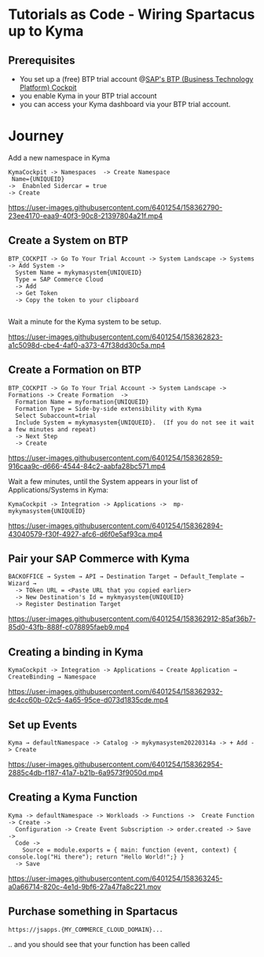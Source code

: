 # Tutorials as Code - Wiring Spartacus up to Kyma

## Prerequisites

* You set up a (free) BTP trial account @[SAP&#39;s BTP (Business Technology Platform) Cockpit](https://account.hanatrial.ondemand.com) 
* you enable Kyma in your BTP trial account
* you can access your Kyma dashboard via your BTP trial account.

# Journey

Add a new namespace in Kyma

```clickpath:AddKymaNamespace
KymaCockpit -> Namespaces  -> Create Namespace 
 Name={UNIQUEID} 
->  Enabnled Sidercar = true
-> Create
```

https://user-images.githubusercontent.com/6401254/158362790-23ee4170-eaa9-40f3-90c8-21397804a21f.mp4

## Create a System on BTP

```clickpath:CreateBTPSystem
BTP_COCKPIT -> Go To Your Trial Account -> System Landscape -> Systems -> Add System -> 
  System Name = mykymasystem{UNIQUEID}
  Type = SAP Commerce Cloud
  -> Add
  -> Get Token
  -> Copy the token to your clipboard
  
```

Wait a minute for the Kyma system to be setup.  

https://user-images.githubusercontent.com/6401254/158362823-a1c5098d-cbe4-4af0-a373-47f38dd30c5a.mp4

## Create a Formation on BTP

```clickpath:CreateBTPFormation
BTP_COCKPIT -> Go To Your Trial Account -> System Landscape -> Formations -> Create Formation  -> 
  Formation Name = myformation{UNIQUEID}
  Formation Type = Side-by-side extensibility with Kyma
  Select Subaccount=trial
  Include System = mykymasystem{UNIQUEID}.  (If you do not see it wait a few minutes and repeat)
  -> Next Step 
  -> Create
```

https://user-images.githubusercontent.com/6401254/158362859-916caa9c-d666-4544-84c2-aabfa28bc571.mp4

Wait a few minutes, until the System appears in your list of Applications/Systems in Kyma:

```clickpath:ConfirmSystemAppearsInKyma
KymaCockpit -> Integration -> Applications ->  mp-mykymasystem{UNIQUEID}
```

https://user-images.githubusercontent.com/6401254/158362894-43040579-f30f-4927-afc6-d6f0e5af93ca.mp4

## Pair your SAP Commerce with Kyma

```clickpath:PairBackoffice
BACKOFFICE → System → API → Destination Target → Default_Template → Wizard →
  -> TOken URL = <Paste URL that you copied earlier>
  -> New Destination's Id = mykmyasystem{UNIQUEID}
  -> Register Destination Target
```

https://user-images.githubusercontent.com/6401254/158362912-85af36b7-85d0-43fb-888f-c078895faeb9.mp4

## Creating a binding in Kyma

```clickpath:createKymaBinding
KymaCockpit -> Integration -> Applications → Create Application → CreateBinding → Namespace
```

https://user-images.githubusercontent.com/6401254/158362932-dc4cc60b-02c5-4a65-95ce-d073d1835cde.mp4

## Set up Events

```clickpath:setUpEventsInKyma
Kyma → defaultNamespace -> Catalog -> mykymasystem20220314a -> + Add -> Create
```

https://user-images.githubusercontent.com/6401254/158362954-2885c4db-f187-41a7-b21b-6a9573f9050d.mp4

## Creating a Kyma Function

```clickpath:createKymaFunction
Kyma -> defaultNamespace -> Workloads -> Functions ->  Create Function -> Create -> 
  Configuration -> Create Event Subscription -> order.created -> Save -> 
  Code ->
    Source = module.exports = { main: function (event, context) { console.log("Hi there"); return "Hello World!";} }
  -> Save
```

https://user-images.githubusercontent.com/6401254/158363245-a0a66714-820c-4e1d-9bf6-27a47fa8c221.mov

## Purchase something in Spartacus

```clickpath:MakeFirstPurchaseWithVisa4444333322221111
https://jsapps.{MY_COMMERCE_CLOUD_DOMAIN}...
```

.. and you should see that your function has been called
